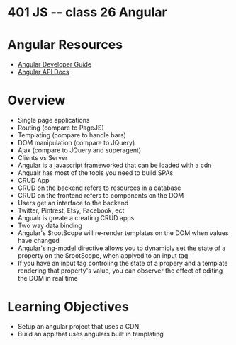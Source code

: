 401 JS -- class 26 Angular 
===========================

# Angular Resources
* [Angular Developer Guide]
* [Angular API Docs]

# Overview
* Single page applications
 * Routing (compare to PageJS)
 * Templating (compare to handle bars)
 * DOM manipulation (compare to JQuery)
 * Ajax (compare to JQuery and superagent)
 * Clients vs Server
* Angular is a javascript frameworked that can be loaded with a cdn
* Angualr has most of the tools you need to build SPAs 
* CRUD App
 * CRUD on the backend refers to resources in a database
 * CRUD on the frontend refers to components on the DOM
 * Users get an interface to the backend
 * Twitter, Pintrest, Etsy, Facebook, ect 
* Angualr is greate a creating CRUD apps
* Two way data binding
 * Angular's $rootScope will re-render templates on the DOM when values have changed
 * Angular's ng-model directive allows you to dynamicly set the state of a property on the $rootScope, when applyed to an input tag
 * If you have an input tag controling the state of a propery and a template rendering that property's value, you can observer the effect of editing the DOM in real time

# Learning Objectives
* Setup an angular project that uses a CDN
* Build an app that uses angulars built in templating

[Angular Developer Guide]: https://docs.angularjs.org/guide
[Angular API Docs]: https://docs.angularjs.org/api
